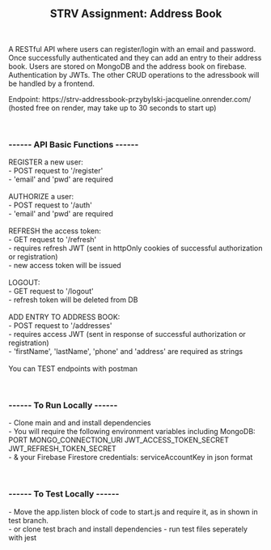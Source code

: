  <br>
 <h2 align="center"> STRV Assignment: Address Book </h2>
<br>
<p> A RESTful API where users can register/login with an email and password. Once successfully authenticated and they can add an entry to their address book.
Users are stored on MongoDB and the address book on firebase. Authentication by JWTs.
The other CRUD operations to the adressbook will be handled by a frontend. </p>

<p> Endpoint: https://strv-addressbook-przybylski-jacqueline.onrender.com/ <br>
(hosted free on render, may take up to 30 seconds to start up)</p>
<br>


<h3> ------ API Basic Functions ------ </h3>
<p>
REGISTER a new user:  <br>
- POST request to '/register'<br>
- 'email' and 'pwd' are required<br><br>
AUTHORIZE a user:<br>
- POST request to '/auth'<br>
- 'email' and 'pwd' are required<br><br>
REFRESH the access token:<br>
- GET request to '/refresh'<br>
- requires refresh JWT (sent in httpOnly cookies of successful authorization or registration)<br>
- new access token will be issued<br><br>
LOGOUT:<br>
- GET request to '/logout'<br>
- refresh token will be deleted from DB<br><br>
ADD ENTRY TO ADDRESS BOOK:<br>
- POST request to '/addresses' <br>
- requires access JWT (sent in response of successful authorization or registration)<br>
- 'firstName', 'lastName', 'phone' and 'address' are required as strings<br><br>
You can TEST endpoints with postman<br> </p>
<br>
<h3>------ To Run Locally ------ </h3>
<p>- Clone main and and install dependencies<br>
- You will require the following environment variables including MongoDB: PORT MONGO_CONNECTION_URI JWT_ACCESS_TOKEN_SECRET JWT_REFRESH_TOKEN_SECRET<br>
- & your Firebase Firestore credentials: serviceAccountKey in json format<br></p>
<br>
<h3>------ To Test Locally ------ </h3>
<p>- Move the app.listen block of code to start.js and require it, as in shown in test branch.<br>
- or clone test brach and install dependencies
- run test files seperately with jest</p>






